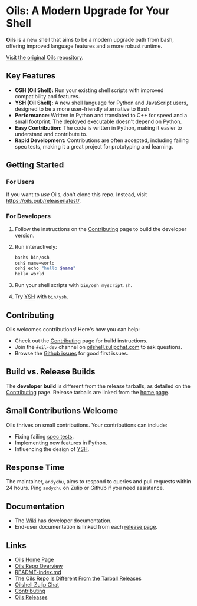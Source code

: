 # Oils: A Modern Upgrade for Your Shell

**Oils** is a new shell that aims to be a modern upgrade path from bash, offering improved language features and a more robust runtime.

[Visit the original Oils repository](https://github.com/oils-for-unix/oils).

## Key Features

*   **OSH (Oil Shell):** Run your existing shell scripts with improved compatibility and features.
*   **YSH (Oil Shell):** A new shell language for Python and JavaScript users, designed to be a more user-friendly alternative to Bash.
*   **Performance:** Written in Python and translated to C++ for speed and a small footprint. The deployed executable doesn't depend on Python.
*   **Easy Contribution:** The code is written in Python, making it easier to understand and contribute to.
*   **Rapid Development:**  Contributions are often accepted, including failing spec tests, making it a great project for prototyping and learning.

## Getting Started

### For Users

If you want to *use* Oils, don't clone this repo. Instead, visit <https://oils.pub/release/latest/>.

### For Developers

1.  Follow the instructions on the [Contributing](https://github.com/oils-for-unix/oils/wiki/Contributing) page to build the developer version.
2.  Run interactively:

    ```bash
    bash$ bin/osh
    osh$ name=world
    osh$ echo "hello $name"
    hello world
    ```

3.  Run your shell scripts with `bin/osh myscript.sh`.
4.  Try [YSH](https://oils.pub/cross-ref.html#YSH) with `bin/ysh`.

## Contributing

Oils welcomes contributions! Here's how you can help:

*   Check out the [Contributing](https://github.com/oils-for-unix/oils/wiki/Contributing) page for build instructions.
*   Join the `#oil-dev` channel on [oilshell.zulipchat.com](https://oilshell.zulipchat.com/) to ask questions.
*   Browse the [Github issues](https://github.com/oils-for-unix/oils/issues?q=is%3Aissue+is%3Aopen+label%3A%22good+first+issue%22) for good first issues.

## Build vs. Release Builds

The **developer build** is different from the release tarballs, as detailed on the [Contributing](https://github.com/oils-for-unix/oils/wiki/Contributing) page. Release tarballs are linked from the [home page](https://oils.pub/).

## Small Contributions Welcome

Oils thrives on small contributions.  Your contributions can include:

*   Fixing failing [spec tests](https://oils.pub/cross-ref.html#spec-test).
*   Implementing new features in Python.
*   Influencing the design of [YSH](https://oils.pub/cross-ref.html#YSH).

## Response Time

The maintainer, `andychu`, aims to respond to queries and pull requests within 24 hours. Ping `andychu` on Zulip or Github if you need assistance.

## Documentation

*   The [Wiki](https://github.com/oils-for-unix/oils/wiki) has developer documentation.
*   End-user documentation is linked from each [release page](https://oils.pub/releases.html).

## Links

*   [Oils Home Page](https://oils.pub/)
*   [Oils Repo Overview](doc/repo-overview.md)
*   [README-index.md](README-index.md)
*   [The Oils Repo Is Different From the Tarball Releases](https://github.com/oils-for-unix/oils/wiki/The-Oils-Repo-Is-Different-From-the-Tarball-Releases)
*   [Oilshell Zulip Chat](https://oilshell.zulipchat.com/)
*   [Contributing](https://github.com/oils-for-unix/oils/wiki/Contributing)
*   [Oils Releases](https://oils.pub/releases.html)
